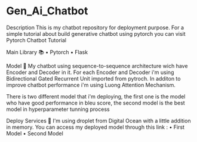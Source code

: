 # Gen_Ai_Chatbot

Description
This is my chatbot repository for deployment purpose. For a simple tutorial about build generative chatbot using pytorch you can visit Pytorch Chatbot Tutorial

Main Library 📚
• Pytorch
• Flask

Model 🤖
My chatbot using sequence-to-sequence architecture wich have Encoder and Decoder in it. For each Encoder and Decoder i'm using Bidirectional Gated Recurrent Unit imported from pytroch. In additon to improve chatbot performance i'm using Luong Attention Mechanism.

There is two different model that i'm deploying, the first one is the model who have good performance in bleu score, the second model is the best model in hyperparameter tunning process

Deploy Services 🚀
I'm using droplet from Digital Ocean with a little addition in memory. You can access my deployed model through this link :
• First Model
• Second Model
